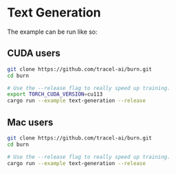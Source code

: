 # Text Generation

The example can be run like so:

## CUDA users

```bash
git clone https://github.com/tracel-ai/burn.git
cd burn

# Use the --release flag to really speed up training.
export TORCH_CUDA_VERSION=cu113
cargo run --example text-generation --release
```

## Mac users

```bash
git clone https://github.com/tracel-ai/burn.git
cd burn

# Use the --release flag to really speed up training.
cargo run --example text-generation --release
```
